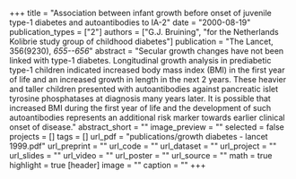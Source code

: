 +++
title = "Association between infant growth before onset of juvenile type-1 diabetes and autoantibodies to IA-2"
date = "2000-08-19"
publication_types = ["2"]
authors = ["G.J. Bruining", "for the Netherlands Kolibrie study group of childhood diabetes"]
publication = "The Lancet, 356(9230), _655--656_"
abstract = "Secular growth changes have not been linked with type-1 diabetes. Longitudinal growth analysis in prediabetic type-1 children indicated increased body mass index (BMI) in the first year of life and an increased growth in length in the next 2 years. These heavier and taller children presented with autoantibodies against pancreatic islet tyrosine phosphatases at diagnosis many years later. It is possible that increased BMI during the first year of life and the development of such autoantibodies represents an additional risk marker towards earlier clinical onset of disease."
abstract_short = ""
image_preview = ""
selected = false
projects = []
tags = []
url_pdf = "publications/growth diabetes - lancet 1999.pdf"
url_preprint = ""
url_code = ""
url_dataset = ""
url_project = ""
url_slides = ""
url_video = ""
url_poster = ""
url_source = ""
math = true
highlight = true
[header]
image = ""
caption = ""
+++
